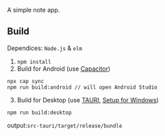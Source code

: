 A simple note app.

## Build

Dependices: `Node.js` & `elm`

1. `npm install`
2. Build for Android (use [Capacitor](https://capacitorjs.com/))

```
npx cap sync
npm run build:android // will open Android Studio
```

3. Build for Desktop (use [TAURI](https://tauri.studio/en/), [Setup for Windows](https://tauri.studio/en/docs/getting-started/setup-windows))

```
npm run build:desktop
```

output:`src-tauri/target/release/bundle`
